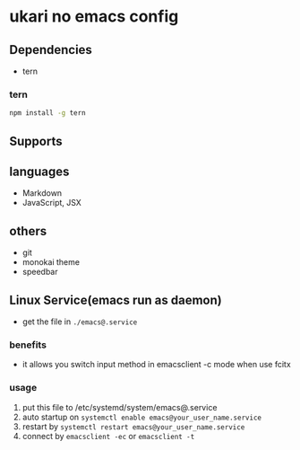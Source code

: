 # ukari no emacs config

## Dependencies
- tern

### tern
``` bash
npm install -g tern
```

## Supports

## languages
- Markdown
- JavaScript, JSX

## others
- git
- monokai theme
- speedbar

## Linux Service(emacs run as daemon)
- get the file in `./emacs@.service`

### benefits
- it allows you switch input method in emacsclient -c mode when use fcitx

### usage
1. put this file to /etc/systemd/system/emacs@.service
2. auto startup on `systemctl enable emacs@your_user_name.service`
3. restart by `systemctl restart emacs@your_user_name.service`
4. connect by `emacsclient -ec` or `emacsclient -t`
